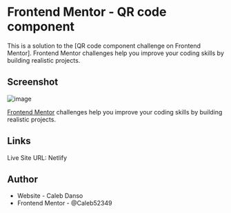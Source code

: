 # Frontend Mentor - QR code component

This is a solution to the [QR code component challenge on Frontend Mentor]. Frontend Mentor challenges help you improve your coding skills by building realistic projects.

## Screenshot
![image](https://github.com/Caleb52349/qr-code-component-main/assets/72878305/f0c296a0-af4c-49f2-9812-3b8949e88c98)



[Frontend Mentor](https://www.frontendmentor.io) challenges help you improve your coding skills by building realistic projects.

## Links
Live Site URL: Netlify

## Author
- Website - Caleb Danso
- Frontend Mentor - @Caleb52349


